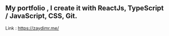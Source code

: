 ## My portfolio , I create it with ReactJs, TypeScript / JavaScript, CSS, Git.


Link : https://zaydimr.me/
